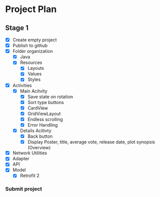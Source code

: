 # Project Plan
## Stage 1

- [x] Create empty project
- [x] Publish to github
- [x] Folder organization
	- [x] Java
	- [x] Resources
		- [x] Layouts
		- [x] Values
		- [x] Styles
- [x] Activities
	- [x] Main Acitvity
		- [x] Save state on rotation
		- [X] Sort type buttons
		- [x] CardView
		- [x] GridViewLayout
		- [x] Endless scrolling
		- [x] Error Handling
	- [x] Details Acitivty
		- [x] Back button
		- [x] Display Poster, title, average vote, release date, plot synopsis (Overview)
- [x] Network Utilities
- [x] Adapter
- [x] API
- [x] Model
	- [x] Retrofit 2

### Submit project